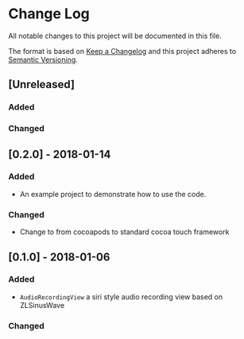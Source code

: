 # Change Log
All notable changes to this project will be documented in this file.

The format is based on [Keep a Changelog](http://keepachangelog.com/) 
and this project adheres to [Semantic Versioning](http://semver.org/).

## [Unreleased]
### Added

### Changed

## [0.2.0] - 2018-01-14
### Added
- An example project to demonstrate how to use the code. 

### Changed
- Change to from cocoapods to standard cocoa touch framework

## [0.1.0] - 2018-01-06
### Added
- `AudioRecordingView` a siri style audio recording view based on ZLSinusWave

### Changed